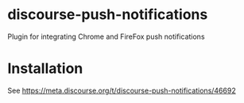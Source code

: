 # discourse-push-notifications
Plugin for integrating Chrome and FireFox push notifications

# Installation

See https://meta.discourse.org/t/discourse-push-notifications/46692
